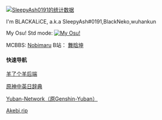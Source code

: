 [![SleepyAsh0191的统计数据](https://github-readme-stats.vercel.app/api?username=SleepyAsh0191&locale=cn)](https://github.com/anuraghazra/github-readme-stats)

I'm BLACKALiCE, a.k.a SleepyAsh#0191,BlackNeko,wuhankun

My Osu! Std mode: [![My Osu!](https://img.shields.io/badge/dynamic/json?color=green&label=Osu&query=%24%5B%3A1%5D.pp_raw&prefix=Dawnkillah:&suffix=pp&url=https%3A%2F%2Fosu.ppy.sh%2Fapi%2Fget_user%3Fk%3D208a58c0a92962cf295580e1565f07b9782c1fec%26u%3D7983687%26m%3D0)](https://osu.ppy.sh/users/7983687)

MCBBS: [Nobimaru](https://www.mcbbs.net/home.php?mod=space&uid=1836576)
B站： [舞晗坤](https://space.bilibili.com/16494399)  

#### 快速导航
[羊了个羊后端](https://github.com/SleepyAsh0191/sheep-n-sheep-backend)

[原神中英日辞典](https://genshin-dictionary.com/zh-CN/)

[Yuban-Network（原Genshin-Yuban）](https://t.me/Yuban_NetWork)

[Akebi,rip](akebi.rip)

